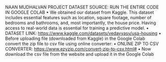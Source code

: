 NAAN MUDHALVAN PROJECT DATASET SOURCE:
RUN THE ENTIRE CODE IN GOOGLE COLAB
• We obtained our dataset from Kaggle. This dataset includes essential features such as location, square footage, number of bedrooms and bathrooms, and, most importantly, the house price. Having access to real-world data is essential for training a predictive model.
• DATASET LINK: https://www.kaggle.com/datasets/vedavyasv/usa-housing
• Before uploading file (downloaded from Kaggle) in the Google Colab convert the zip file to csv file using online converter:
• ONLINE ZIP TO CSV CONVERTER: https://www.ezyzip.com/convert-zip-to-csv.html#
• Now download the csv file from the website and upload it in the Google Colab

